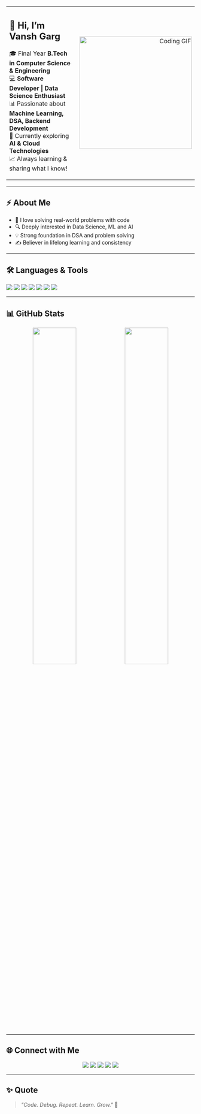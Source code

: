 <!-- Profile README.md -->

<table>
  <tr>
    <td width="60%">

## 👋 Hi, I’m Vansh Garg

🎓 Final Year **B.Tech in Computer Science & Engineering**  
💻 **Software Developer | Data Science Enthusiast**  
📊 Passionate about **Machine Learning, DSA, Backend Development**  
🌱 Currently exploring **AI & Cloud Technologies**  
📈 Always learning & sharing what I know!

  </td>
  <td width="40%" align="right">
    <img src="https://media.giphy.com/media/qgQUggAC3Pfv687qPC/giphy.gif" width="300px" alt="Coding GIF"/>
  </td>
  </tr>
</table>

---

## ⚡ **About Me**

- 🚀 I love solving real-world problems with code  
- 🔍 Deeply interested in Data Science, ML and AI  
- 💡 Strong foundation in DSA and problem solving  
- ✍️ Believer in lifelong learning and consistency

---

## 🛠️ **Languages & Tools**

<p>
  <img src="https://img.shields.io/badge/Python-3776AB?style=for-the-badge&logo=python&logoColor=white"/>
  <img src="https://img.shields.io/badge/Java-ED8B00?style=for-the-badge&logo=java&logoColor=white"/>
  <img src="https://img.shields.io/badge/SQL-4479A1?style=for-the-badge&logo=mysql&logoColor=white"/>
  <img src="https://img.shields.io/badge/TensorFlow-FF6F00?style=for-the-badge&logo=tensorflow&logoColor=white"/>
  <img src="https://img.shields.io/badge/Pandas-150458?style=for-the-badge&logo=pandas&logoColor=white"/>
  <img src="https://img.shields.io/badge/Scikit--Learn-F7931E?style=for-the-badge&logo=scikit-learn&logoColor=white"/>
  <img src="https://img.shields.io/badge/GitHub-181717?style=for-the-badge&logo=github&logoColor=white"/>
</p>

---

## 📊 **GitHub Stats**

<p align="center">
  <img src="https://github-readme-stats.vercel.app/api?username=YourUserName&show_icons=true&theme=github_dark&hide_border=true" width="48%"/>
  <img src="https://github-readme-streak-stats.herokuapp.com/?user=YourUserName&theme=github-dark-blue&hide_border=true" width="48%"/>
</p>

---

## 🌐 **Connect with Me**

<p align="center">
  <a href="https://www.linkedin.com/in/YourLinkedIn/"><img src="https://img.shields.io/badge/LinkedIn-blue?style=for-the-badge&logo=linkedin&logoColor=white"/></a>
  <a href="mailto:youremail@example.com"><img src="https://img.shields.io/badge/Gmail-D14836?style=for-the-badge&logo=gmail&logoColor=white"/></a>
  <a href="https://leetcode.com/YourLeetCode/"><img src="https://img.shields.io/badge/LeetCode-FFA116?style=for-the-badge&logo=leetcode&logoColor=black"/></a>
  <a href="https://www.hackerrank.com/YourHackerRank/"><img src="https://img.shields.io/badge/HackerRank-2EC866?style=for-the-badge&logo=hackerrank&logoColor=white"/></a>
  <a href="https://twitter.com/YourTwitter/"><img src="https://img.shields.io/badge/Twitter-1DA1F2?style=for-the-badge&logo=twitter&logoColor=white"/></a>
</p>

---

## ✨ **Quote**

> *"Code. Debug. Repeat. Learn. Grow."* 🚀

